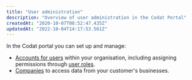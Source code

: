 ```yaml
---
title: "User administration"
description: "Overview of user administration in the Codat Portal"
createdAt: "2020-10-07T08:52:47.435Z"
updatedAt: "2022-10-04T14:17:53.561Z"
---
```


In the Codat portal you can set up and manage:

- [Accounts for users](/adding-additional-users) within your organisation, including assigning permissions through [user roles](/user-roles).
- [Companies](/portal-managing-companies) to access data from your customer's businesses.

